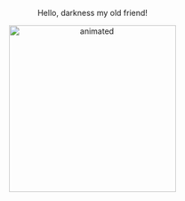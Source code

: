 <p align="center">Hello, darkness my old friend!</p>

<p align="center">
  <img src="files/tenor.gif" alt="animated" width="300" />
</p>

